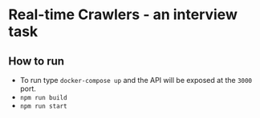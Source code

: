 # Real-time Crawlers - an interview task

## How to run
- To run type `docker-compose up` and the API will be exposed at the `3000` port.
- `npm run build`
- `npm run start`